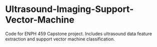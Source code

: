 # Ultrasound-Imaging-Support-Vector-Machine
Code for ENPH 459 Capstone project. Includes ultrasound data feature extraction and support vector machine classification.
